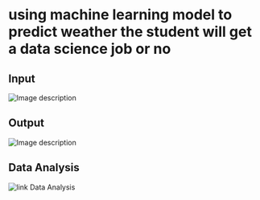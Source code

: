 # using machine learning model to predict weather the student will get a data science job or no
## Input
![Image description](https://github.com/saneet09/task/blob/master/b.png)

## Output
![Image description](https://github.com/saneet09/task/blob/master/a.png)


## Data Analysis
![link Data Analysis](http://www.reddit.com)
